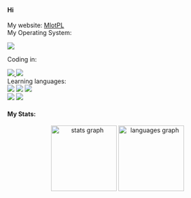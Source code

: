 #### Hi
My website:
<a href="https://mlotpl.github.io">MlotPL</a><br>
My Operating System:
<div>
    <img src="https://img.shields.io/badge/Arch_Linux-1793D1?style=for-the-badge&logo=arch-linux&logoColor=white"> <!--<a>Terminal:</a> <img src="https://img.shields.io/badge/GNU%20Bash-4EAA25?style=for-the-badge&logo=GNU%20Bash&logoColor=white"> -->
</div>

Coding in:
  <div>
    <a href="link address"><img src="https://img.shields.io/badge/VIM-%2311AB00.svg?style=for-the-badge&logo=vim&logoColor=white"> </a>
    <a href="link address"><img src="https://img.shields.io/badge/Visual%20Studio%20Code-0078d7.svg?style=for-the-badge&logo=visual-studio-code&logoColor=white"> </a>
  </div>
  Learning languages:
  <div>
    <a><img src="https://img.shields.io/badge/c%23-%8900C3.svg?style=for-the-badge&logo=c-sharp&logoColor=white"> </a>
    <a><img src="https://img.shields.io/badge/HTML5-E34F26?style=for-the-badge&logo=html5&logoColor=white"> </a>
    <a><img src="https://img.shields.io/badge/Python-14354C?style=for-the-badge&logo=python&logoColor=white"> </a>
  </div>
    <div> 
     <a><img src="https://img.shields.io/badge/CSS-FCAE1E?&style=for-the-badge&logo=css3&logoColor=white"> </a>
     <a><img src="https://img.shields.io/badge/JavaScript-323330?style=for-the-badge&logo=javascript&logoColor=F7DF1E"> </a>
    </div>
  
#### My Stats:
<div align="center">
  <img src="https://github-readme-stats.vercel.app/api?hide_title=true&hide_rank=false&show_icons=true&include_all_commits=true&count_private=true&disable_animations=false&theme=slateorange&locale=en&hide_border=false&custom_title=Stats&username=mlotpl" height="150" alt="stats graph"  />
  <img src="https://github-readme-stats.vercel.app/api/top-langs?locale=en&hide_title=false&layout=compact&card_width=320&langs_count=6&theme=slateorange&hide_border=false&custom_title=language&username=mlotpl&PAT_1=true" height="150" alt="languages graph"  /> </div> </div> </div>
